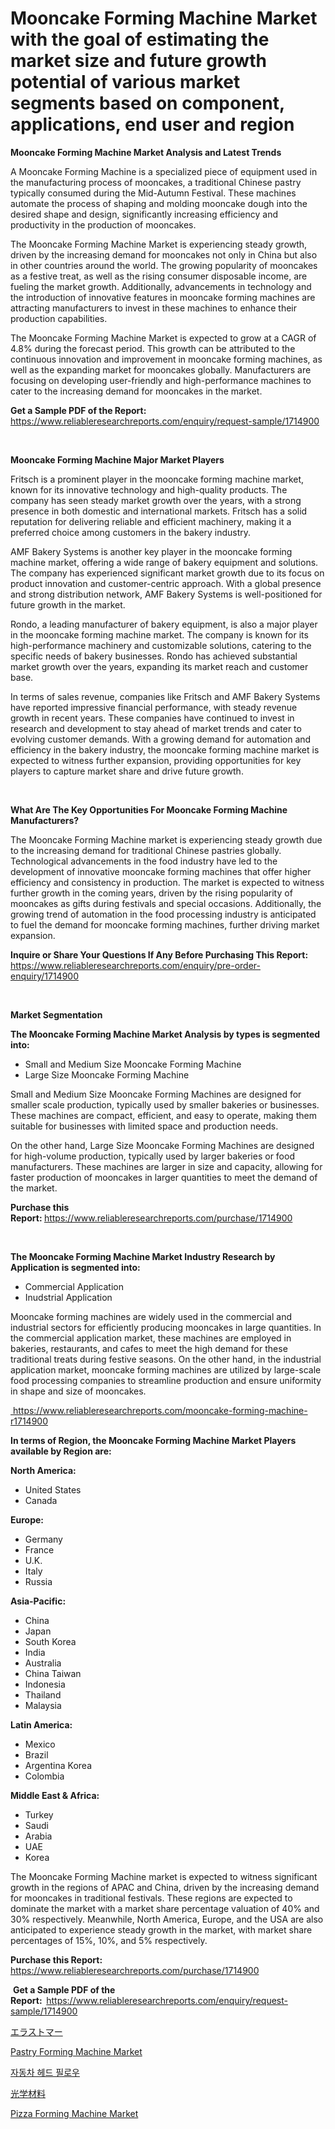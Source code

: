 <p><h1>Mooncake Forming Machine Market with the goal of estimating the market size and future growth potential of various market segments based on component, applications, end user and region</h1></p><p><strong>Mooncake Forming Machine Market Analysis and Latest Trends</strong></p>
<p><p>A Mooncake Forming Machine is a specialized piece of equipment used in the manufacturing process of mooncakes, a traditional Chinese pastry typically consumed during the Mid-Autumn Festival. These machines automate the process of shaping and molding mooncake dough into the desired shape and design, significantly increasing efficiency and productivity in the production of mooncakes.</p><p>The Mooncake Forming Machine Market is experiencing steady growth, driven by the increasing demand for mooncakes not only in China but also in other countries around the world. The growing popularity of mooncakes as a festive treat, as well as the rising consumer disposable income, are fueling the market growth. Additionally, advancements in technology and the introduction of innovative features in mooncake forming machines are attracting manufacturers to invest in these machines to enhance their production capabilities.</p><p>The Mooncake Forming Machine Market is expected to grow at a CAGR of 4.8% during the forecast period. This growth can be attributed to the continuous innovation and improvement in mooncake forming machines, as well as the expanding market for mooncakes globally. Manufacturers are focusing on developing user-friendly and high-performance machines to cater to the increasing demand for mooncakes in the market.</p></p>
<p><strong>Get a Sample PDF of the Report:&nbsp;</strong> <a href="https://www.reliableresearchreports.com/enquiry/request-sample/1714900">https://www.reliableresearchreports.com/enquiry/request-sample/1714900</a></p>
<p>&nbsp;</p>
<p><strong>Mooncake Forming Machine Major Market Players</strong></p>
<p><p>Fritsch is a prominent player in the mooncake forming machine market, known for its innovative technology and high-quality products. The company has seen steady market growth over the years, with a strong presence in both domestic and international markets. Fritsch has a solid reputation for delivering reliable and efficient machinery, making it a preferred choice among customers in the bakery industry.</p><p>AMF Bakery Systems is another key player in the mooncake forming machine market, offering a wide range of bakery equipment and solutions. The company has experienced significant market growth due to its focus on product innovation and customer-centric approach. With a global presence and strong distribution network, AMF Bakery Systems is well-positioned for future growth in the market.</p><p>Rondo, a leading manufacturer of bakery equipment, is also a major player in the mooncake forming machine market. The company is known for its high-performance machinery and customizable solutions, catering to the specific needs of bakery businesses. Rondo has achieved substantial market growth over the years, expanding its market reach and customer base.</p><p>In terms of sales revenue, companies like Fritsch and AMF Bakery Systems have reported impressive financial performance, with steady revenue growth in recent years. These companies have continued to invest in research and development to stay ahead of market trends and cater to evolving customer demands. With a growing demand for automation and efficiency in the bakery industry, the mooncake forming machine market is expected to witness further expansion, providing opportunities for key players to capture market share and drive future growth.</p></p>
<p>&nbsp;</p>
<p><strong>What Are The Key Opportunities For Mooncake Forming Machine Manufacturers?</strong></p>
<p><p>The Mooncake Forming Machine market is experiencing steady growth due to the increasing demand for traditional Chinese pastries globally. Technological advancements in the food industry have led to the development of innovative mooncake forming machines that offer higher efficiency and consistency in production. The market is expected to witness further growth in the coming years, driven by the rising popularity of mooncakes as gifts during festivals and special occasions. Additionally, the growing trend of automation in the food processing industry is anticipated to fuel the demand for mooncake forming machines, further driving market expansion.</p></p>
<p><strong>Inquire or Share Your Questions If Any Before Purchasing This Report:</strong> <a href="https://www.reliableresearchreports.com/enquiry/pre-order-enquiry/1714900">https://www.reliableresearchreports.com/enquiry/pre-order-enquiry/1714900</a></p>
<p>&nbsp;</p>
<p><strong>Market Segmentation</strong></p>
<p><strong>The Mooncake Forming Machine Market Analysis by types is segmented into:</strong></p>
<p><ul><li>Small and Medium Size Mooncake Forming Machine</li><li>Large Size Mooncake Forming Machine</li></ul></p>
<p><p>Small and Medium Size Mooncake Forming Machines are designed for smaller scale production, typically used by smaller bakeries or businesses. These machines are compact, efficient, and easy to operate, making them suitable for businesses with limited space and production needs.</p><p>On the other hand, Large Size Mooncake Forming Machines are designed for high-volume production, typically used by larger bakeries or food manufacturers. These machines are larger in size and capacity, allowing for faster production of mooncakes in larger quantities to meet the demand of the market.</p></p>
<p><strong>Purchase this Report:&nbsp;</strong><a href="https://www.reliableresearchreports.com/purchase/1714900">https://www.reliableresearchreports.com/purchase/1714900</a></p>
<p>&nbsp;</p>
<p><strong>The Mooncake Forming Machine Market Industry Research by Application is segmented into:</strong></p>
<p><ul><li>Commercial Application</li><li>Inudstrial Application</li></ul></p>
<p><p>Mooncake forming machines are widely used in the commercial and industrial sectors for efficiently producing mooncakes in large quantities. In the commercial application market, these machines are employed in bakeries, restaurants, and cafes to meet the high demand for these traditional treats during festive seasons. On the other hand, in the industrial application market, mooncake forming machines are utilized by large-scale food processing companies to streamline production and ensure uniformity in shape and size of mooncakes.</p></p>
<p><a href="https://www.reliableresearchreports.com/mooncake-forming-machine-r1714900">&nbsp;https://www.reliableresearchreports.com/mooncake-forming-machine-r1714900</a></p>
<p><strong>In terms of Region, the Mooncake Forming Machine Market Players available by Region are:</strong></p>
<p>
    <p> <strong> North America: </strong>
        <ul>
            <li>United States</li>
            <li>Canada</li>
        </ul>
        </p> 
    <p> <strong> Europe: </strong>
        <ul>
            <li>Germany</li>
            <li>France</li>
            <li>U.K.</li>
            <li>Italy</li>
            <li>Russia</li>
        </ul>
        </p> 
    <p> <strong> Asia-Pacific: </strong>
        <ul>
            <li>China</li>
            <li>Japan</li>
            <li>South Korea</li>
            <li>India</li>
            <li>Australia</li>
            <li>China Taiwan</li>
            <li>Indonesia</li>
            <li>Thailand</li>
            <li>Malaysia</li>
        </ul>
        </p> 
    <p> <strong> Latin America: </strong>
        <ul>
            <li>Mexico</li>
            <li>Brazil</li>
            <li>Argentina Korea</li>
            <li>Colombia</li>
        </ul>
        </p> 
    <p> <strong> Middle East & Africa: </strong>
        <ul>
            <li>Turkey</li>
            <li>Saudi</li>
            <li>Arabia</li>
            <li>UAE</li>
            <li>Korea</li>
        </ul>
    </p>
    </p>
<p><p>The Mooncake Forming Machine market is expected to witness significant growth in the regions of APAC and China, driven by the increasing demand for mooncakes in traditional festivals. These regions are expected to dominate the market with a market share percentage valuation of 40% and 30% respectively. Meanwhile, North America, Europe, and the USA are also anticipated to experience steady growth in the market, with market share percentages of 15%, 10%, and 5% respectively.</p></p>
<p><strong>Purchase this Report: </strong><a href="https://www.reliableresearchreports.com/purchase/1714900">https://www.reliableresearchreports.com/purchase/1714900</a></p>
<p>&nbsp;<strong>Get a Sample PDF of the Report:&nbsp;&nbsp;</strong><a href="https://www.reliableresearchreports.com/enquiry/request-sample/1714900">https://www.reliableresearchreports.com/enquiry/request-sample/1714900</a></p>
<p><strong></strong></p>
<p><p><a href="https://medium.com/@lawrencewatkins654/%E3%82%A8%E3%83%A9%E3%82%B9%E3%83%88%E3%83%9E%E3%83%BC%E5%B8%82%E5%A0%B4-%E3%82%BF%E3%82%A4%E3%83%97-%E3%82%A2%E3%83%97%E3%83%AA%E3%82%B1%E3%83%BC%E3%82%B7%E3%83%A7%E3%83%B3-%E3%81%8A%E3%82%88%E3%81%B3%E5%9C%B0%E7%90%86%E3%81%AB%E3%82%88%E3%82%8B%E5%8C%85%E6%8B%AC%E7%9A%84%E8%A9%95%E4%BE%A1-cd89dba2791b">エラストマー</a></p><p><a href="https://github.com/gamblestampleyjenny50m5sl6/Market-Research-Report-List-2/blob/main/pastry-forming-machine-market.md">Pastry Forming Machine Market</a></p><p><a href="https://medium.com/@crumbles67678/%EC%9E%90%EB%8F%99%EC%B0%A8-%ED%97%A4%EB%93%9C-%ED%94%BC%EB%B2%A0%EC%95%84-%EC%8B%9C-%EC%8B%9C%EC%9E%A5-%EB%B3%B4%EA%B3%A0%EC%84%9C%EB%8A%94%EC%9D%B4-%EC%8B%9C%EC%9E%A5%EC%9D%98-%EC%B5%9C%EC%8B%A0-%ED%8A%B8%EB%A0%8C%EB%93%9C-%EB%B0%8F-%EC%84%B1%EC%9E%A5-%EA%B8%B0%ED%9A%8C%EB%A5%BC-%EB%B3%B4%EC%97%AC%EC%A4%8D%EB%8B%88%EB%8B%A4-6d5f7818af57">자동차 헤드 필로우</a></p><p><a href="https://github.com/nemesis2824/Market-Research-Report-List-1/blob/main/344662628045.md">光学材料</a></p><p><a href="https://github.com/nicholepatriciadoylenwnrjr0/Market-Research-Report-List-2/blob/main/pizza-forming-machine-market.md">Pizza Forming Machine Market</a></p></p>